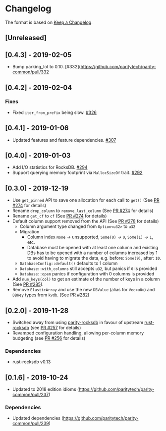 # Changelog

The format is based on [Keep a Changelog].

[Keep a Changelog]: http://keepachangelog.com/en/1.0.0/

## [Unreleased]


## [0.4.3] - 2019-02-05
- Bump parking_lot to 0.10. [#332](https://github.com/paritytech/parity-common/pull/332

## [0.4.2] - 2019-02-04
### Fixes
- Fixed `iter_from_prefix` being slow. [#326](https://github.com/paritytech/parity-common/pull/326)

## [0.4.1] - 2019-01-06
- Updated features and feature dependencies. [#307](https://github.com/paritytech/parity-common/pull/307)

## [0.4.0] - 2019-01-03
- Add I/O statistics for RocksDB. [#294](https://github.com/paritytech/parity-common/pull/294)
- Support querying memory footprint via `MallocSizeOf` trait. [#292](https://github.com/paritytech/parity-common/pull/292)

## [0.3.0] - 2019-12-19
- Use `get_pinned` API to save one allocation for each call to `get()` (See [PR #274](https://github.com/paritytech/parity-common/pull/274) for details)
- Rename `drop_column` to `remove_last_column` (See [PR #274](https://github.com/paritytech/parity-common/pull/274) for details)
- Rename `get_cf` to `cf` (See [PR #274](https://github.com/paritytech/parity-common/pull/274) for details)
- Default column support removed from the API (See [PR #278](https://github.com/paritytech/parity-common/pull/278) for details)
  - Column argument type changed from `Option<u32>` to `u32`
  - Migration
    - Column index `None` -> unsupported, `Some(0)` -> `0`, `Some(1)` -> `1`, etc.
    - Database must be opened with at least one column and existing DBs has to be opened with a number of columns increased by 1 to avoid having to migrate the data, e.g. before: `Some(9)`, after: `10`.
  - `DatabaseConfig::default()` defaults to 1 column
  - `Database::with_columns` still accepts `u32`, but panics if `0` is provided
  - `Database::open` panics if configuration with 0 columns is provided
- Add `num_keys(col)` to get an estimate of the number of keys in a column (See [PR #285](https://github.com/paritytech/parity-common/pull/285)).
- Remove `ElasticArray` and use the new `DBValue` (alias for `Vec<u8>`) and `DBKey` types from `kvdb`. (See [PR #282](https://github.com/paritytech/parity-common/pull/282/files))

## [0.2.0] - 2019-11-28
- Switched away from using [parity-rocksdb](https://crates.io/crates/parity-rocksdb) in favour of upstream [rust-rocksdb](https://crates.io/crates/rocksdb) (see [PR #257](https://github.com/paritytech/parity-common/pull/257) for details)
- Revamped configuration handling, allowing per-column memory budgeting (see [PR #256](https://github.com/paritytech/parity-common/pull/256) for details)
### Dependencies
- rust-rocksdb v0.13

## [0.1.6] - 2019-10-24
- Updated to 2018 edition idioms (https://github.com/paritytech/parity-common/pull/237)
### Dependencies
- Updated dependencies (https://github.com/paritytech/parity-common/pull/239)
